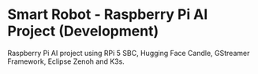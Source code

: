 # Smart Robot - Raspberry Pi AI Project (Development)

Raspberry Pi AI project using RPi 5 SBC, Hugging Face Candle, GStreamer Framework, Eclipse Zenoh and K3s.
